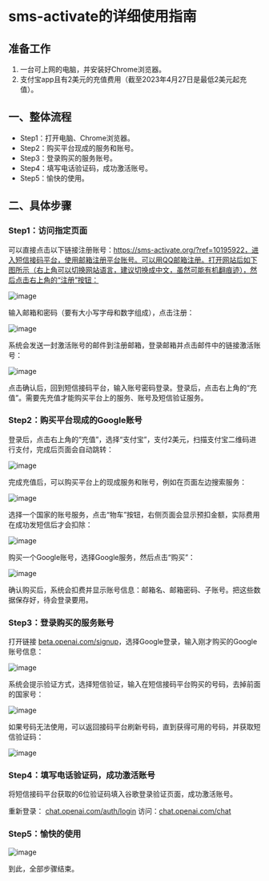 # sms-activate的详细使用指南

## 准备工作
1. 一台可上网的电脑，并安装好Chrome浏览器。
2. 支付宝app且有2美元的充值费用（截至2023年4月27日是最低2美元起充值）。

## 一、整体流程
- Step1：打开电脑、Chrome浏览器。
- Step2：购买平台现成的服务和账号。
- Step3：登录购买的服务账号。
- Step4：填写电话验证码，成功激活账号。
- Step5：愉快的使用。

## 二、具体步骤

### Step1：访问指定页面
可以直接点击以下链接注册账号：https://sms-activate.org/?ref=10195922，进入短信接码平台，使用邮箱注册平台账号。可以用QQ邮箱注册。打开网站后如下图所示（右上角可以切换网站语言，建议切换成中文，虽然可能有机翻痕迹），然后点击右上角的“注册”按钮：

![image](https://github.com/dottorrcod/UN/assets/169997186/026caf89-fd1d-4451-869c-c9ed03d0b8e2)


输入邮箱和密码（要有大小写字母和数字组成），点击注册：

![image](https://github.com/dottorrcod/UN/assets/169997186/6cce3594-dfff-4362-a911-c4e8c583ca81)


系统会发送一封激活账号的邮件到注册邮箱，登录邮箱并点击邮件中的链接激活账号：

![image](https://github.com/dottorrcod/UN/assets/169997186/72cc4109-f234-47f3-9f32-4611766e9218)

点击确认后，回到短信接码平台，输入账号密码登录。登录后，点击右上角的“充值”。需要先充值才能购买平台上的服务、账号及短信验证服务。

### Step2：购买平台现成的Google账号
登录后，点击右上角的“充值”，选择“支付宝”，支付2美元，扫描支付宝二维码进行支付，完成后页面会自动跳转：

![image](https://github.com/dottorrcod/UN/assets/169997186/609a88cd-985a-44c1-ab3e-21adeac130a8)


完成充值后，可以购买平台上的现成服务和账号，例如在页面左边搜索服务：

![image](https://github.com/dottorrcod/UN/assets/169997186/0f4685b1-da30-49ff-bace-b479a69ffe02)

选择一个国家的账号服务，点击“物车”按钮，右侧页面会显示预扣金额，实际费用在成功发短信后才会扣除：

![image](https://github.com/dottorrcod/UN/assets/169997186/2b8a00cc-c953-45df-8f11-0c352c65eebf)


购买一个Google账号，选择Google服务，然后点击“购买”：

![image](https://github.com/dottorrcod/UN/assets/169997186/ba7b3d4e-9b68-4d41-bea5-c85ddece3ab9)

确认购买后，系统会扣费并显示账号信息：邮箱名、邮箱密码、子账号。把这些数据保存好，待会登录要用。

### Step3：登录购买的服务账号
打开链接 [beta.openai.com/signup](https://beta.openai.com/signup)，选择Google登录，输入刚才购买的Google账号信息：

![image](https://github.com/dottorrcod/UN/assets/169997186/3cccc7ae-18d2-4d02-8f67-b339d69240f7)


系统会提示验证方式，选择短信验证，输入在短信接码平台购买的号码，去掉前面的国家号：

![image](https://github.com/dottorrcod/UN/assets/169997186/bc4783b0-e6ab-471e-bd83-4cb2a94b289e)


如果号码无法使用，可以返回接码平台刷新号码，直到获得可用的号码，并获取短信验证码：

![image](https://github.com/dottorrcod/UN/assets/169997186/2fcd0e9f-650a-45da-bdf0-3e859cf16b25)

### Step4：填写电话验证码，成功激活账号
将短信接码平台获取的6位验证码填入谷歌登录验证页面，成功激活账号。

重新登录： [chat.openai.com/auth/login](https://chat.openai.com/auth/login)
访问：[chat.openai.com/chat](https://chat.openai.com/chat)

### Step5：愉快的使用
![image](https://github.com/dottorrcod/UN/assets/169997186/d1a4aceb-5e87-42fc-a70a-e8c116075723)

到此，全部步骤结束。

